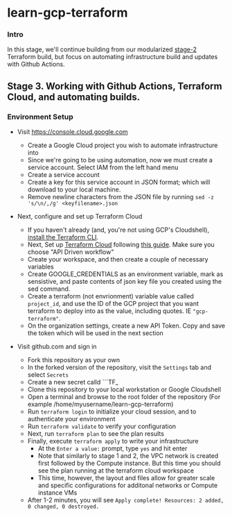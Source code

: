 # learn-gcp-terraform

### Intro
In this stage, we'll continue building from our modularized [stage-2](https://github.com/vanberge/learn-gcp-terraform/tree/stage-1) Terraform build, but focus on automating infrastructure build and updates with Github Actions.

## Stage 3.  Working with Github Actions, Terraform Cloud, and automating builds.

### Environment Setup
* Visit https://console.cloud.google.com
   * Create a Google Cloud project you wish to automate infrastructure into
   * Since we're going to be using automation, now we must create a service account.  Select IAM from the left hand menu
   * Create a service account
   * Create a key for this service account in JSON format; which will download to your local machine.
   * Remove newline characters from the JSON file by running ```sed -z 's/\n/,/g' <keyfilename>.json```

* Next, configure and set up Terraform Cloud
   * If you haven't already (and, you're not using GCP's Cloudshell), [install the Terraform CLI](https://learn.hashicorp.com/tutorials/terraform/install-cli).
   * Next, Set up [Terraform Cloud](https://app.terraform.io/app) following [this guide](https://learn.hashicorp.com/tutorials/terraform/github-actions?in=terraform/automation#set-up-terraform-cloud).
     Make sure you choose "API Driven workflow"
   * Create your workspace, and then create a couple of necessary variables
   * Create GOOGLE_CREDENTIALS as an environment variable, mark as sensistive, and paste contents of json key file you created using the sed command.
   * Create a terraform (not envrionment) variable value called ```project_id```, and use the ID of the GCP project that you want terraform to deploy into as the value, including quotes.  IE ```"gcp-terraform"```.
   * On the organization settings, create a new API Token.  Copy and save the token which will be used in the next section

* Visit github.com and sign in
   * Fork this repository as your own
   * In the forked version of the repository, visit the ```Settings``` tab and select ```Secrets```
   * Create a new secret calld ```TF_
   * Clone this repository to your local workstation or Google Cloudshell
   * Open a terminal and browse to the root folder of the repository (For example /home/myusername/learn-gcp-terraform)
   * Run ```terraform login``` to initialize your cloud session, and to authenticate your environment
   * Run ```terraform validate``` to verify your configuration
   * Next, run ```terraform plan``` to see the plan results
   * Finally, execute ```terraform apply``` to write your infrastructure
      * At the ``Enter a value:`` prompt, type ``yes`` and hit enter
      * Note that similarly to stage 1 and 2, the VPC network is created first followed by the Compute instance. But this time you should see the plan running at the terraform cloud workspace  
      * This time, however, the layout and files allow for greater scale and specific configurations for additonal networks or Compute instance VMs
   * After 1-2 minutes, you will see ```Apply complete! Resources: 2 added, 0 changed, 0 destroyed.```
